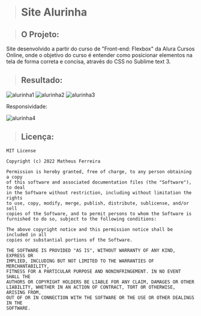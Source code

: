 > # Site Alurinha

> ## O Projeto:

Site desenvolvido a partir do curso de "Front-end: Flexbox" da Alura Cursos Online, onde o objetivo do curso é entender como posicionar elementos na tela de forma correta e concisa, através do CSS no Sublime text 3.

> ## Resultado:

![alurinha1](https://user-images.githubusercontent.com/59848966/87021710-eb54e800-c1ab-11ea-8f44-44ed1c385dc4.png)
![alurinha2](https://user-images.githubusercontent.com/59848966/87021712-ebed7e80-c1ab-11ea-91f7-82cd6c3421d4.png)
![alurinha3](https://user-images.githubusercontent.com/59848966/87021719-ec861500-c1ab-11ea-8902-739eed90ba66.png)

Responsividade:

![alurinha4](https://user-images.githubusercontent.com/59848966/87021724-edb74200-c1ab-11ea-99c7-662158b7857e.png)

> ## Licença:

	MIT License

	Copyright (c) 2022 Matheus Ferreira

	Permission is hereby granted, free of charge, to any person obtaining a copy
	of this software and associated documentation files (the "Software"), to deal
	in the Software without restriction, including without limitation the rights
	to use, copy, modify, merge, publish, distribute, sublicense, and/or sell
	copies of the Software, and to permit persons to whom the Software is
	furnished to do so, subject to the following conditions:

	The above copyright notice and this permission notice shall be included in all
	copies or substantial portions of the Software.

	THE SOFTWARE IS PROVIDED "AS IS", WITHOUT WARRANTY OF ANY KIND, EXPRESS OR
	IMPLIED, INCLUDING BUT NOT LIMITED TO THE WARRANTIES OF MERCHANTABILITY,
	FITNESS FOR A PARTICULAR PURPOSE AND NONINFRINGEMENT. IN NO EVENT SHALL THE
	AUTHORS OR COPYRIGHT HOLDERS BE LIABLE FOR ANY CLAIM, DAMAGES OR OTHER
	LIABILITY, WHETHER IN AN ACTION OF CONTRACT, TORT OR OTHERWISE, ARISING FROM,
	OUT OF OR IN CONNECTION WITH THE SOFTWARE OR THE USE OR OTHER DEALINGS IN THE
	SOFTWARE.
